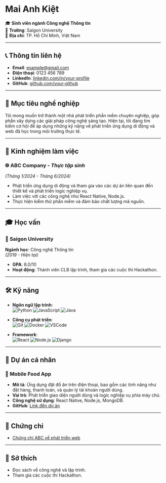 # Mai Anh Kiệt

🎓 **Sinh viên ngành Công nghệ Thông tin**  
🏫 **Trường**: Saigon University  
📍 **Địa chỉ**: TP. Hồ Chí Minh, Việt Nam

---

## 📞 Thông tin liên hệ
- **Email**: example@gmail.com
- **Điện thoại**: 0123 456 789
- **LinkedIn**: [linkedin.com/in/your-profile](https://linkedin.com/in/your-profile)
- **GitHub**: [github.com/your-github](https://github.com/your-github)

---

## 🎯 Mục tiêu nghề nghiệp
Tôi mong muốn trở thành một nhà phát triển phần mềm chuyên nghiệp, góp phần xây dựng các giải pháp công nghệ sáng tạo. Hiện tại, tôi đang tìm kiếm cơ hội để áp dụng những kỹ năng về phát triển ứng dụng di động và web đã học trong môi trường thực tế.

---

## 💼 Kinh nghiệm làm việc
### 🌐 **ABC Company** - _Thực tập sinh_  
_(Tháng 1/2024 - Tháng 6/2024)_
- Phát triển ứng dụng di động và tham gia vào các dự án liên quan đến thiết kế và phát triển logic nghiệp vụ.
- Làm việc với các công nghệ như React Native, Node.js.
- Thực hiện kiểm thử phần mềm và đảm bảo chất lượng mã nguồn.

---

## 🎓 Học vấn
### 🏫 **Saigon University**  
**Ngành học**: Công nghệ Thông tin  
_(2019 - Hiện tại)_  
- **GPA**: 8.0/10  
- **Hoạt động**: Thành viên CLB lập trình, tham gia các cuộc thi Hackathon.

---

## 🛠️ Kỹ năng
- **Ngôn ngữ lập trình**:  
  ![Python](https://img.shields.io/badge/Python-3776AB?style=for-the-badge&logo=python&logoColor=white)
  ![JavaScript](https://img.shields.io/badge/JavaScript-F7DF1E?style=for-the-badge&logo=javascript&logoColor=black)
  ![Java](https://img.shields.io/badge/Java-007396?style=for-the-badge&logo=java&logoColor=white)

- **Công cụ phát triển**:  
  ![Git](https://img.shields.io/badge/Git-F05032?style=for-the-badge&logo=git&logoColor=white)
  ![Docker](https://img.shields.io/badge/Docker-2496ED?style=for-the-badge&logo=docker&logoColor=white)
  ![VSCode](https://img.shields.io/badge/VS%20Code-007ACC?style=for-the-badge&logo=visual%20studio%20code&logoColor=white)

- **Framework**:  
  ![React](https://img.shields.io/badge/React-61DAFB?style=for-the-badge&logo=react&logoColor=black)
  ![Node.js](https://img.shields.io/badge/Node.js-339933?style=for-the-badge&logo=nodedotjs&logoColor=white)
  ![Django](https://img.shields.io/badge/Django-092E20?style=for-the-badge&logo=django&logoColor=white)

---

## 🚀 Dự án cá nhân
### 📱 **Mobile Food App**
- **Mô tả**: Ứng dụng đặt đồ ăn trên điện thoại, bao gồm các tính năng như đặt hàng, thanh toán, và quản lý tài khoản người dùng.
- **Vai trò**: Phát triển giao diện người dùng và logic nghiệp vụ phía máy chủ.
- **Công nghệ sử dụng**: React Native, Node.js, MongoDB.
- **GitHub**: [Link đến dự án](https://github.com/your-project)

---

## 📜 Chứng chỉ
- [Chứng chỉ ABC về phát triển web](https://link-certificates)

---

## 🎨 Sở thích
- Đọc sách về công nghệ và lập trình.
- Tham gia các cuộc thi Hackathon.
